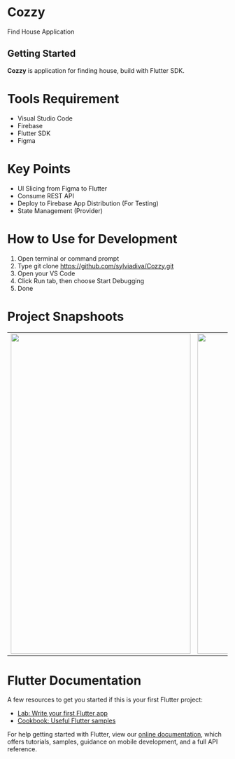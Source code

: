 # Cozzy

Find House Application

## Getting Started

**Cozzy** is application for finding house, build with Flutter SDK.

# Tools Requirement
- Visual Studio Code
- Firebase
- Flutter SDK
- Figma

# Key Points
- UI Slicing from Figma to Flutter
- Consume REST API
- Deploy to Firebase App Distribution (For Testing)
- State Management (Provider)

# How to Use for Development
1. Open terminal or command prompt
2. Type git clone https://github.com/sylviadiva/Cozzy.git 
3. Open your VS Code 
4. Click Run tab, then choose Start Debugging
5. Done

# Project Snapshoots
<table>
  <tr>
    <td><img src="https://user-images.githubusercontent.com/33641023/138045351-79a93580-a0f2-4045-82e6-a8ee36393a78.jpeg" width="411" height="731"></td>
    <td><img src="https://user-images.githubusercontent.com/33641023/138045452-1c39dca8-4251-46be-b0ed-66b5f3221856.jpeg" width="411" height="731"></td>
    <td><img src="https://user-images.githubusercontent.com/33641023/138045481-42fefd24-aac6-4912-96f4-d2f96a03b94e.jpeg" width="411" height="731"></td>
  </tr>
 </table>

# Flutter Documentation
A few resources to get you started if this is your first Flutter project:

- [Lab: Write your first Flutter app](https://flutter.dev/docs/get-started/codelab)
- [Cookbook: Useful Flutter samples](https://flutter.dev/docs/cookbook)

For help getting started with Flutter, view our
[online documentation](https://flutter.dev/docs), which offers tutorials,
samples, guidance on mobile development, and a full API reference.
